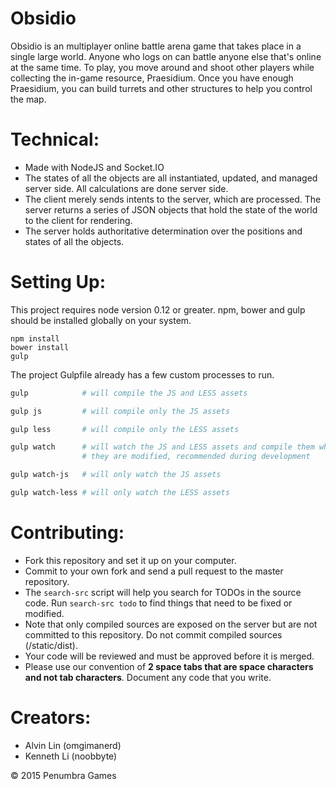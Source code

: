 # Obsidio
Obsidio is an multiplayer online battle arena game that takes place
in a single large world. Anyone who logs on can battle anyone else that's
online at the same time. To play, you move around and shoot other players
while collecting the in-game resource, Praesidium. Once you have enough
Praesidium, you can build turrets and other structures to help you control
the map.

# Technical:
  - Made with NodeJS and Socket.IO
  - The states of all the objects are all instantiated, updated, and managed
  server side. All calculations are done server side.
  - The client merely sends intents to the server, which are processed. The
  server returns a series of JSON objects that hold the state of the world to
  the client for rendering.
  - The server holds authoritative determination over the positions and states
  of all the objects.

# Setting Up:
  This project requires node version 0.12 or greater.
  npm, bower and gulp should be installed globally on your system.
  ```
  npm install
  bower install
  gulp
  ```
  The project Gulpfile already has a few custom processes to run.
  ```bash
  gulp            # will compile the JS and LESS assets

  gulp js         # will compile only the JS assets

  gulp less       # will compile only the LESS assets

  gulp watch      # will watch the JS and LESS assets and compile them when
                  # they are modified, recommended during development

  gulp watch-js   # will only watch the JS assets

  gulp watch-less # will only watch the LESS assets
  ```

# Contributing:
  - Fork this repository and set it up on your computer.
  - Commit to your own fork and send a pull request to the master repository.
  - The `search-src` script will help you search for TODOs in the source code.
  Run `search-src todo` to find things that need to be fixed or modified.
  - Note that only compiled sources are exposed on the server but are not
  committed to this repository. Do not commit compiled sources (/static/dist).
  - Your code will be reviewed and must be approved before it is merged.
  - Please use our convention of **2 space tabs that are space characters and
  not tab characters**. Document any code that you write.

# Creators:
  - Alvin Lin (omgimanerd)
  - Kenneth Li (noobbyte)

&copy; 2015 Penumbra Games
